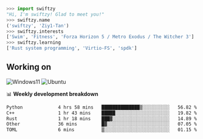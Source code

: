 ```python
>>> import swiftzy
"Hi, I'm swiftzy! Glad to meet you!"
>>> swiftzy.name
('swiftzy', 'Ziy1-Tan')
>>> swiftzy.interests
['Swim', 'Fitness', 'Forza Horizon 5 / Metro Exodus / The Witcher 3']
>>> swiftzy.learning
['Rust system programming', 'Virtio-FS', 'spdk']
```

## Working on

![Windows11](https://img.shields.io/badge/Windows%2011-00adef?style=flat-square&logo=windows&logoColor=ffffff)
![Ubuntu](https://img.shields.io/badge/Ubuntu%20(WSL)-dd4814?style=flat-square&logo=ubuntu&logoColor=ffffff)

📊 **Weekly development breakdown**
<!--START_SECTION:waka-->

```txt
Python             4 hrs 58 mins   ██████████████▒░░░░░░░░░░   56.82 %
C++                1 hr 43 mins    █████░░░░░░░░░░░░░░░░░░░░   19.82 %
Rust               1 hr 18 mins    ███▓░░░░░░░░░░░░░░░░░░░░░   14.89 %
Other              36 mins         █▓░░░░░░░░░░░░░░░░░░░░░░░   07.05 %
TOML               6 mins          ▒░░░░░░░░░░░░░░░░░░░░░░░░   01.15 %
```

<!--END_SECTION:waka-->
